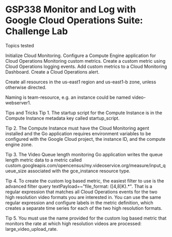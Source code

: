 # GSP338 Monitor and Log with Google Cloud Operations Suite: Challenge Lab

Topics tested

Initialize Cloud Monitoring.
Configure a Compute Engine application for Cloud Operations Monitoring custom metrics.
Create a custom metric using Cloud Operations logging events.
Add custom metrics to a Cloud Monitoring Dashboard.
Create a Cloud Operations alert.


Create all resources in the us-east1 region and us-east1-b zone, unless otherwise directed.

Naming is team-resource, e.g. an instance could be named video-webserver1.

Tips and Tricks
Tip 1. The startup script for the Compute Instance is in the Compute Instance metadata key called startup_script.

Tip 2. The Compute Instance must have the Cloud Monitoring agent installed and the Go application requires environment variables to be configured with the Google Cloud project, the instance ID, and the compute engine zone.

Tip 3. The Video Queue length monitoring Go application writes the queue length metric data to a metric called custom.googleapis.com/opencensus/my.videoservice.org/measure/input_queue_size associated with the gce_instance resource type.

Tip 4. To create the custom log based metric, the easiest filter to use is the advanced filter query textPayload=~"file_format\: ([4,8]K).*". That is a regular expression that matches all Cloud Operations events for the two high resolution video formats you are interested in. You can use the same regular expression and configure labels in the metric definition, which creates a separate time series for each of the two high resolution formats.

Tip 5. You must use the name provided for the custom log based metric that monitors the rate at which high resolution videos are processed: large_video_upload_rate.

